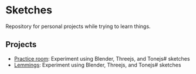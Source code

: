 # Sketches

Repository for personal projects while trying to learn things.

## Projects

- [Practice room](https://elavins.github.io/sketches/practice_room/): Experiment using Blender, Threejs, and Tonejs# sketches
- [Lemmings](https://elavins.github.io/sketches/lemmings/): Experiment using Blender, Threejs, and Tonejs# sketches
